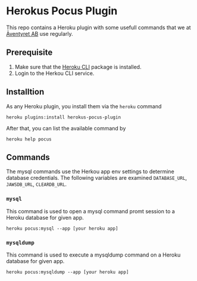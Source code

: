 
# Herokus Pocus Plugin

This repo contains a Heroku plugin with some usefull commands that we at [Äventyret AB](https://aventyret.com) use regularly.


## Prerequisite

1. Make sure that the [Heroku CLI](https://devcenter.heroku.com/articles/heroku-cli) package is installed.
2. Login to the Herkou CLI service. 

## Installtion

As any Heroku plugin, you install them via the `heroku` command

```
heroku plugins:install herokus-pocus-plugin
```

After that, you can list the available command by
```
heroku help pocus
```


## Commands

The mysql commands use the Herkou app env settings to determine database credentials. The following variables are examined `DATABASE_URL`, `JAWSDB_URL`, `CLEARDB_URL`. 

### `mysql` 

This command is used to open a mysql command promt session to a Heroku database for given app.

```
heroku pocus:mysql --app [your heroku app]
```
### `mysqldump`

This command is used to execute a mysqldump command on a Heroku database for given app.

```
heroku pocus:mysqldump --app [your heroku app] 
```




